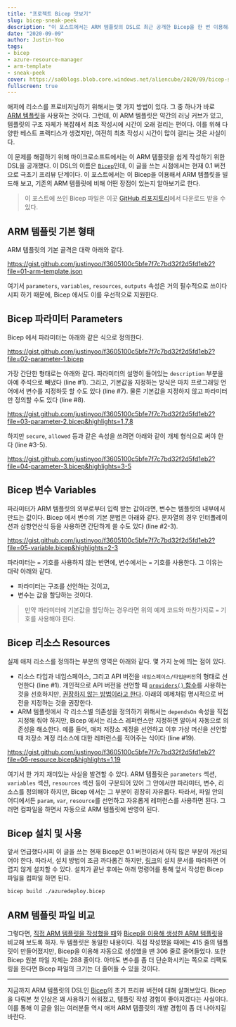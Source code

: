 ```yaml
---
title: "프로젝트 Bicep 맛보기"
slug: bicep-sneak-peek
description: "이 포스트에서는 ARM 템플릿의 DSL로 최근 공개한 Bicep을 한 번 이용해서 ARM 템플릿을 빌드해 봅니다."
date: "2020-09-09"
author: Justin-Yoo
tags:
- bicep
- azure-resource-manager
- arm-template
- sneak-peek
cover: https://sa0blogs.blob.core.windows.net/aliencube/2020/09/bicep-sneak-peek-00.png
fullscreen: true
---
```


애저에 리소스를 프로비저닝하기 위해서는 몇 가지 방법이 있다. 그 중 하나가 바로 [ARM 템플릿][az arm template]을 사용하는 것이다. 그런데, 이 ARM 템플릿은 약간의 러닝 커브가 있고, 템플릿의 구조 자체가 복잡해서 최초 작성시에 시간이 오래 걸리는 편이다. 이를 위해 다양한 베스트 프랙티스가 생겼지만, 여전히 최초 작성시 시간이 많이 걸리는 것은 사실이다.

이 문제를 해결하기 위해 마이크로소프트에서는 이 ARM 템플릿을 쉽게 작성하기 위한 DSL을 공개했다. 이 DSL의 이름은 [`Bicep`][gh bicep]인데, 이 글을 쓰는 시점에서는 현재 0.1 버전으로 극초기 프리뷰 단계이다. 이 포스트에서는 이 Bicep을 이용해서 ARM 템플릿을 빌드해 보고, 기존의 ARM 템플릿에 비해 어떤 장점이 있는지 알아보기로 한다.

> 이 포스트에 쓰인 Bicep 파일은 이곳 [GitHub 리포지토리][gh sample]에서 다운로드 받을 수 있다.


## ARM 템플릿 기본 형태 ##

ARM 템플릿의 기본 골격은 대략 아래와 같다.

https://gist.github.com/justinyoo/f3605100c5bfe7f7c7bd32f2d5fd1eb2?file=01-arm-template.json

여기서 `parameters`, `variables`, `resources`, `outputs` 속성은 거의 필수적으로 쓰이다시피 하기 때문에, Bicep 에서도 이를 우선적으로 지원한다.


## Bicep 파라미터 Parameters ##

Bicep 에서 파라미터는 아래와 같은 식으로 정의한다.

https://gist.github.com/justinyoo/f3605100c5bfe7f7c7bd32f2d5fd1eb2?file=02-parameter-1.bicep

가장 간단한 형태로는 아래와 같다. 파라미터의 설명이 들어있는 `description` 부분을 아예 주석으로 빼냈다 (line #1). 그리고, 기본값을 지정하는 방식은 마치 프로그래밍 언어에서 변수를 지정하듯 할 수도 있다 (line #7). 물론 기본값을 지정하지 않고 파라미터만 정의할 수도 있다 (line #8).

https://gist.github.com/justinyoo/f3605100c5bfe7f7c7bd32f2d5fd1eb2?file=03-parameter-2.bicep&highlights=1,7,8

하지만 `secure`, `allowed` 등과 같은 속성을 쓰려면 아래와 같이 개체 형식으로 써야 한다 (line #3-5).

https://gist.github.com/justinyoo/f3605100c5bfe7f7c7bd32f2d5fd1eb2?file=04-parameter-3.bicep&highlights=3-5


## Bicep 변수 Variables ##

파라미터가 ARM 템플릿의 외부로부터 입력 받는 값이라면, 변수는 템플릿의 내부에서 만드는 값이다. Bicep 에서 변수의 기본 문법은 아래와 같다. 문자열의 경우 인터폴레이션과 삼항연산식 등을 사용하면 간단하게 쓸 수도 있다 (line #2-3).

https://gist.github.com/justinyoo/f3605100c5bfe7f7c7bd32f2d5fd1eb2?file=05-variable.bicep&highlights=2-3

파라미터는 `=` 기호를 사용하지 않는 반면에, 변수에서는 `=` 기호를 사용한다. 그 이유는 대략 아래와 같다.

* 파라미터는 구조를 선언하는 것이고,
* 변수는 값을 할당하는 것이다.

> 만약 파라미터에 기본값을 할당하는 경우라면 위의 예제 코드와 마찬가지로 `=` 기호를 사용해야 한다.


## Bicep 리소스 Resources ##

실제 애저 리소스를 정의하는 부분의 영역은 아래와 같다. 몇 가지 눈에 띄는 점이 있다.

* 리소스 타입과 네임스페이스, 그리고 API 버전을 `네임스페이스/타입@버전`의 형태로 선언한다 (line #1). 개인적으로 API 버전을 선언할 때 [`providers()` 함수][az arm function providers]를 사용하는 것을 선호하지만, [권장하지 않는 방법이라고 한다][az arm validation providers]. 아래의 예제처럼 명시적으로 버전을 지정하는 것을 권장한다.
* ARM 템플릿에서 각 리소스별 의존성을 정의하기 위해서는 `dependsOn` 속성을 직접 지정해 줘야 하지만, Bicep 에서는 리소스 레퍼런스만 지정하면 알아서 자동으로 의존성을 해소한다. 예를 들어, 애저 저장소 계정을 선언하고 이후 가상 머신을 선언할 때 저장소 계정 리소스에 대한 레퍼런스를 적어주는 식이다 (line #19).

https://gist.github.com/justinyoo/f3605100c5bfe7f7c7bd32f2d5fd1eb2?file=06-resource.bicep&highlights=1,19

여기서 한 가지 재미있는 사실을 발견할 수 있다. ARM 템플릿은 `parameters` 섹션, `variables` 섹션, `resources` 섹션 등이 구분되어 있어 그 안에서만 파라미터, 변수, 리소스를 정의해야 하지만, Bicep 에서는 그 부분이 굉장히 자유롭다. 따라서, 파일 안의 어디에서든 `param`, `var`, `resource`를 선언하고 자유롭게 레퍼런스를 사용하면 된다. 그러면 컴파일을 하면서 자동으로 ARM 템플릿에 반영이 된다.


## Bicep 설치 및 사용 ##

앞서 언급했다시피 이 글을 쓰는 현재 Bicep은 0.1 버전이라서 아직 많은 부분이 개선되어야 한다. 따라서, 설치 방법이 조금 까다롭긴 하지만, [링크][az bicep install]의 설치 문서를 따라하면 어렵지 않게 설치할 수 있다. 설치가 끝난 후에는 아래 명령어를 통해 앞서 작성한 Bicep 파일을 컴파일 하면 된다.

```bash
bicep build ./azuredeploy.bicep
```


## ARM 템플릿 파일 비교 ##

그렇다면, [직접 ARM 템플릿을 작성했을 때][az arm template manual]와 [Bicep을 이용해 생성한 ARM 템플릿][az arm template bicep]을 비교해 보도록 하자. 두 템플릿은 동일한 내용이다. 직접 작성했을 때에는 415 줄의 템플릿이 만들어졌지만, Bicep을 이용해 자동으로 생성했을 땐 306 줄로 줄어들었다. 또한 Bicep 원본 파일 자체는 288 줄이다. 아마도 변수를 좀 더 단순화시키는 쪽으로 리팩토링을 한다면 Bicep 파일의 크기는 더 줄어들 수 있을 것이다.


---

지금까지 ARM 템플릿의 DSL인 [Bicep][gh bicep]의 초기 프리뷰 버전에 대해 살펴보았다. Bicep을 다뤄본 첫 인상은 꽤 사용하기 쉬워졌고, 템플릿 작성 경험이 좋아지겠다는 사실이다. 이를 통해 이 글을 읽는 여러분들 역시 애저 ARM 템플릿의 개발 경험이 좀 더 나아지길 바란다.


[gh sample]: https://github.com/devkimchi/LiveStream-VM-Setup-Sample/blob/main/bicep/azuredeploy.bicep
[gh bicep]: https://github.com/Azure/bicep

[az arm template]: https://docs.microsoft.com/ko-kr/azure/azure-resource-manager/templates/overview?WT.mc_id=aliencubeorg-blog-juyoo
[az arm template manual]: https://github.com/devkimchi/LiveStream-VM-Setup-Sample/blob/main/azuredeploy.json
[az arm template bicep]: https://github.com/devkimchi/LiveStream-VM-Setup-Sample/blob/main/bicep/azuredeploy.json
[az arm function providers]: https://docs.microsoft.com/ko-kr/azure/azure-resource-manager/templates/template-functions-resource?WT.mc_id=aliencubeorg-blog-juyoo#providers
[az arm validation providers]: https://docs.microsoft.com/ko-kr/azure/azure-resource-manager/templates/test-cases?WT.mc_id=aliencubeorg-blog-juyoo#use-hardcoded-api-version

[az bicep install]: https://github.com/Azure/bicep/blob/master/docs/installing.md
